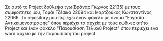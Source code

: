 Σε αυτό το Project δούλεψα εγω(Βράνας Γιώργος 22135) με τους συμφοιτητές μου, Τομάι Τζέσικα 22094 και Μαρτζούκος Κωνσταντίνος 22066. Τo repository μου περιέχει έναν φάκελο με όνομα "Εργασία Αντικειμενοστραφής" όπου περιέχει τα αρχεία με τους κώδικες απ'το Project και έναν φάκελο "Παρουσίαση Τελικού Project" όπου περιέχει ενα word αρχείο με την παρουσίαση του project.
